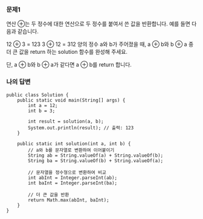 ### 문제1
연산 ⊕는 두 정수에 대한 연산으로 두 정수를 붙여서 쓴 값을 반환합니다. 예를 들면 다음과 같습니다.

12 ⊕ 3 = 123
3 ⊕ 12 = 312
양의 정수 a와 b가 주어졌을 때, a ⊕ b와 b ⊕ a 중 더 큰 값을 return 하는 solution 함수를 완성해 주세요.

단, a ⊕ b와 b ⊕ a가 같다면 a ⊕ b를 return 합니다.

### 나의 답변
```
public class Solution {
    public static void main(String[] args) {
        int a = 12;
        int b = 3;

        int result = solution(a, b);
        System.out.println(result); // 출력: 123
    }

    public static int solution(int a, int b) {
        // a와 b를 문자열로 변환하여 이어붙이기
        String ab = String.valueOf(a) + String.valueOf(b);
        String ba = String.valueOf(b) + String.valueOf(a);

        // 문자열을 정수형으로 변환하여 비교
        int abInt = Integer.parseInt(ab);
        int baInt = Integer.parseInt(ba);

        // 더 큰 값을 반환
        return Math.max(abInt, baInt);
    }
}

```
